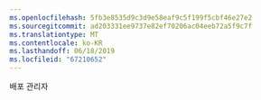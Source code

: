 ```yaml
---
ms.openlocfilehash: 5fb3e8535d9c3d9e58eaf9c5f199f5cbf46e27e2
ms.sourcegitcommit: ad203331ee9737e82ef70206ac04eeb72a5f9c7f
ms.translationtype: MT
ms.contentlocale: ko-KR
ms.lasthandoff: 06/18/2019
ms.locfileid: "67210652"
---
```

배포 관리자